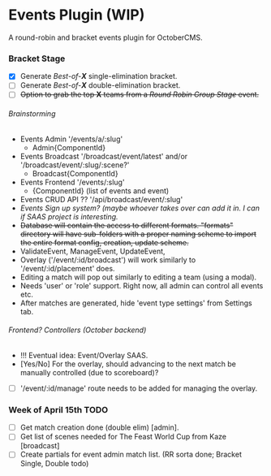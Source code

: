 # Events Plugin (WIP)
A round-robin and bracket events plugin for OctoberCMS.

### Bracket Stage
- [x] Generate *Best-of-**X*** single-elimination bracket.
- [ ] Generate *Best-of-**X*** double-elimination bracket.
- [ ] ~~Option to grab the top **X** teams from a *Round Robin Group Stage* event.~~

###### Brainstorming
- Events Admin '/events/a/:slug'
  - Admin{ComponentId}
- Events Broadcast '/broadcast/event/latest' and/or '/broadcast/event/:slug/:scene?'
  - Broadcast{ComponentId}
- Events Frontend  '/events/:slug'
  - {ComponentId} (list of events and event)
- Events CRUD API  ?? '/api/broadcast/event/:slug'
- *Events Sign up system? (maybe whoever takes over can add it in. I can if SAAS project is interesting.*
- ~~Database will contain the access to different formats. "formats" directory will have sub-folders with a proper
naming scheme to import the entire format config, creation, update scheme.~~
- ValidateEvent, ManageEvent, UpdateEvent, <??>
- Overlay ('/event/:id/broadcast') will work similarly to '/event/:id/placement' does.
- Editing a match will pop out similarly to editing a team (using a modal).
- Needs 'user' or 'role' support. Right now, all admin can control all events etc.
- After matches are generated, hide 'event type settings' from Settings tab.

###### Frontend? Controllers (October backend)
- !!! Eventual idea: Event/Overlay SAAS.
- [Yes/No] For the overlay, should advancing to the next match be manually controlled (due to scoreboard)?
- [ ] '/event/:id/manage' route needs to be added for managing the overlay.

### Week of April 15th TODO
- [ ] Get match creation done (double elim) [admin].
- [ ] Get list of scenes needed for The Feast World Cup from Kaze [broadcast]
- [ ] Create partials for event admin match list. (RR sorta done; Bracket Single, Double todo)